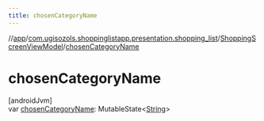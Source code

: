 ```yaml
---
title: chosenCategoryName
---
```

//[app](../../../index.html)/[com.ugisozols.shoppinglistapp.presentation.shopping_list](../index.html)/[ShoppingScreenViewModel](index.html)/[chosenCategoryName](chosen-category-name.html)



# chosenCategoryName



[androidJvm]\
var [chosenCategoryName](chosen-category-name.html): MutableState&lt;[String](https://kotlinlang.org/api/latest/jvm/stdlib/kotlin/-string/index.html)&gt;




